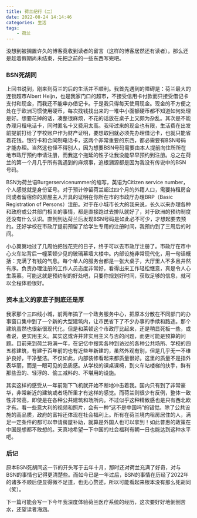 ```yaml
---
title: 荷兰纪行（二）
date: 2022-08-24 14:14:46
categories: 生活
tags:
    - 荷兰
---
```

没想到被搁置许久的博客竟收到读者的留言（这样的博客居然还有读者）。那么还是趁着假期尚未结束，先把之前的一些东西写完吧。<!-- more -->

### BSN死胡同

上回书说到，刚来到荷兰的后的生活并不顺利。我首先遇到的障碍是：荷兰最大的连锁超市Albert Heijn，也是我家门口的超市，不接受信用卡付款而只接受借记卡支付和现金，而我还不能申办借记卡。于是我只得每天使用现金。现金的不方便之处在于欧洲习惯使用硬币，每次找钱找出来的一堆中小面额硬币都不知道如何处理是好。想要花掉的话，凑整很麻烦，不花的话放在桌子上又颇为杂乱。其次是不能办理月租电话卡，同时匿名卡又费用太高。我带过来的现金也有限，生活费在出发前提前打给了学校账户作为财产证明，要想取回就必须先办理借记卡，也就只能省着花钱。银行卡和合同制电话卡，这两个非常重要的东西，都必需要有BSN号码才能办理。当然这也怪不得别人，因为想要BSN号码需要由本人提前向住所所在地市政厅预约申请注册，而我这个拖延的性子让我没能早早预约到注册。总之在荷兰的第一个月几乎所有我遇到的麻烦事，追根溯源都是因为我没有传说中的BSN号码。

BSN为荷兰语Burgerservicenummer的缩写，英语为Citizen service number，个人感觉就是身份证号。对于预计停留荷兰超过四个月的外籍人口，需要持租房合同或者留宿你的房屋主人开具的证明在你所在市的市政厅办理BRP（Basic Registration of Persons）注册。对于在小城市长大的我来说，长久以来办理各种和政府或公共部门相关的事情，都是直接跑过去排队就好了，对于欧洲的预约制度还没有什么认识。直到到达荷兰后发现BSN号码是如此必不可少，才想起要去预约。还好学校在市政厅提前预留了给学生专用的注册时间，我预约到了三周后的时间。

小心翼翼地过了几周怕把钱花完的日子，终于可以去市政厅注册了。市政厅在市中心火车站背后一幢莱顿少见的玻璃幕墙大楼中。内部设施非常现代化，用一句话概括：充满了有钱的气息。每个单人的服务台都是一张大桌子，大厅里人不多且井然有序。负责办理注册的工作人员态度非常好，看得出来工作轻松惬意，真是令人心生羡慕。可能这就是预约制的好处吧，只要你规划好时间，获取足够的信息，就可以全程体验很好。

### 资本主义的家底子到底还是厚

我家那个三四线小城，前两年搞了一个政务服务中心，把原本分散在不同部门的办事窗口集中到了一个新的大型建筑内，让市民省下了不少办事的手续和路途。那个建筑虽然也很新很现代化，但是和莱顿这个市政厅比起来，还是稍显死板一些，或者说，更实用主义。其实这或许并非实用主义与否的问题，而更可能是预算的问题。目前来到荷兰将满一年，在记忆中搜索各种到访过的各种公共场所、学校的四五栋建筑，有建于百年前的也有近些年新建的，虽然外观有别，但是几乎无一不维护良好，干净整洁。不仅如此，内部装修看起来都质量很好。这里的质量不是指外表华丽，而是一眼可见的品质感。从学校的课桌课椅，到火车站楼梯的扶手，鲜有那些丑的、轻浮的、偷工减料的、不堪用的设施。

其实这样的感受从一年前刚下飞机就开始不断地冲击着我。国内只有到了非常豪华，非常新近的建筑或者场所里才有这样的感觉。而荷兰则很少有反例，整体一致性非常高，即使是在各种公共建筑和场所内。不过似乎这种精致感也是只有西北欧才有。看一些意大利的视频和照片，会有一种“这不是中国吗”的错觉。除了公共设施的高品质，政府的富裕还体现在社会福利上。所有在荷兰境内租房居住的人，满足一定条件的都可以申请房屋补助，就算是外国人也可以拿到！如此普惠的政策在中国是想都不敢想的。天真地希望一下中国的社会福利有朝一日也能达到这种水平吧。

### 后记

原本BSN死胡同这一节的开头写于去年十月，那时还对荷兰充满了好奇，对与BSN的事情也记得更清楚些。而如今已是一年过后，BSN的事情在历经了2022年的诸多不顺后便显得微不足道，也无心赘述，所以可能看起来根本没有那么死胡同（笑）。

下一篇可能会写一下今年我深度体验荷兰医疗系统的经历，这次要好好地倒倒苦水，还望读者海涵。
